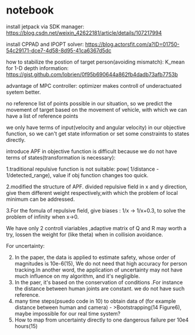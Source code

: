 # notebook

install jetpack via SDK manager: https://blog.csdn.net/weixin_42622181/article/details/107217994

install CPPAD and IPOPT solver: https://blog.actorsfit.com/a?ID=01750-54c29171-dce7-4d58-8d95-41ca6367d5dc

how to stabilize the postion of target person(avoiding mismatch):
K_mean for 1-D depth information:   https://gist.github.com/lobrien/0f95b690644a862fb4dadb73afb7753b


advantage of MPC controller: optimizer makes controll of underactuated syetem better. 




no reference list of points possible in our situation, so we predict the movement of target based on the movement of vehicle, with which we can have a list of reference points


we only have terms of input(velocity and angular velocity) in our objective function, so we can't get state information or set some constraints to states directly.

introduce APF in objective function is difficult because we do not have terms of states(transformation is necessary):

   1.traditional repulsive function is not suitable:   pow( 1/distance - 1/detected_range), value if obj function changes too quick.
   
   2.modified the structure of APF. divided repulsive field in x and y direction, give them different weight respectively,with which the problem of local minimum can be addressed.
   
   3.For the fomula of repulsive field, give biases  :    1/x   ->    1/x+0.3,     to solve the problem of infinity when x->0.
   
   
We have only 2 controll viariables ,adaptive matrix of Q and R may worth a try, lossen the weight for (like theta) when in collision avoidance. 







For uncertainty:

 2. In the paper, the data is applied to estimate safety, whose order of magnitudes is 10e-6(15), We do not need that high accuracy for person tracking.In another word, the application of uncertainty may not have much influence on my algorithm, and it's negligible.
 3. In the paer, it's based on the conservation of conditions .For instance the distance between human joints are constant. we do not have such reference.  
 4. many time steps(psuedo code in 10) to obtain data of (for example distance between human and camera) - >Bootstrapping(14 Figure6), maybe impossible for our real time system?
 5. How to map from uncertainty directly to one dangerous failure per 10e4 hours(15)

